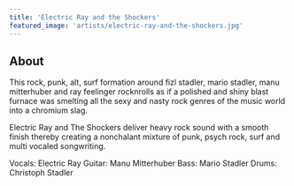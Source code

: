 ```yaml
---
title: 'Electric Ray and the Shockers'
featured_image: 'artists/electric-ray-and-the-shockers.jpg'
---
```


## About

This rock, punk, alt, surf formation around fizl stadler, mario stadler, manu mitterhuber and ray feelinger rocknrolls as if a polished and shiny blast furnace was smelting all the sexy and nasty rock genres of the music world into a chromium slag.

Electric Ray and The Shockers deliver heavy rock sound with a smooth finish thereby creating a nonchalant mixture of punk, psych rock, surf and multi vocaled songwriting.


Vocals: Electric Ray
Guitar: Manu Mitterhuber
Bass: Mario Stadler
Drums: Christoph Stadler
